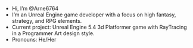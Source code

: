 -  Hi, I’m @Arne6764
-  I’m an Unreal Engine game developer with a focus on high fantasy, strategy, and RPG elements.
-  Current project: Unreal Engine 5.4 3d Platformer game with RayTracing in a Programmer Art design style.
-  Pronouns: He/Her

<!---
Arne6764/Arne6764 is a ✨ special ✨ repository because its `README.md` (this file) appears on your GitHub profile.
You can click the Preview link to take a look at your changes.
--->
